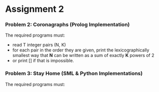 
# Assignment 2

### Problem 2: Coronagraphs (Prolog Implementation)
The required programs must:

- read T integer pairs (N, K)
- for each pair in the order they are given, print the lexicographically smallest way that **N** can be written as a sum of exactly **K** powers of 2
- or print [] if that is impossible.

### Problem 3: Stay Home (SML & Python Implementations)
The required programs must:
